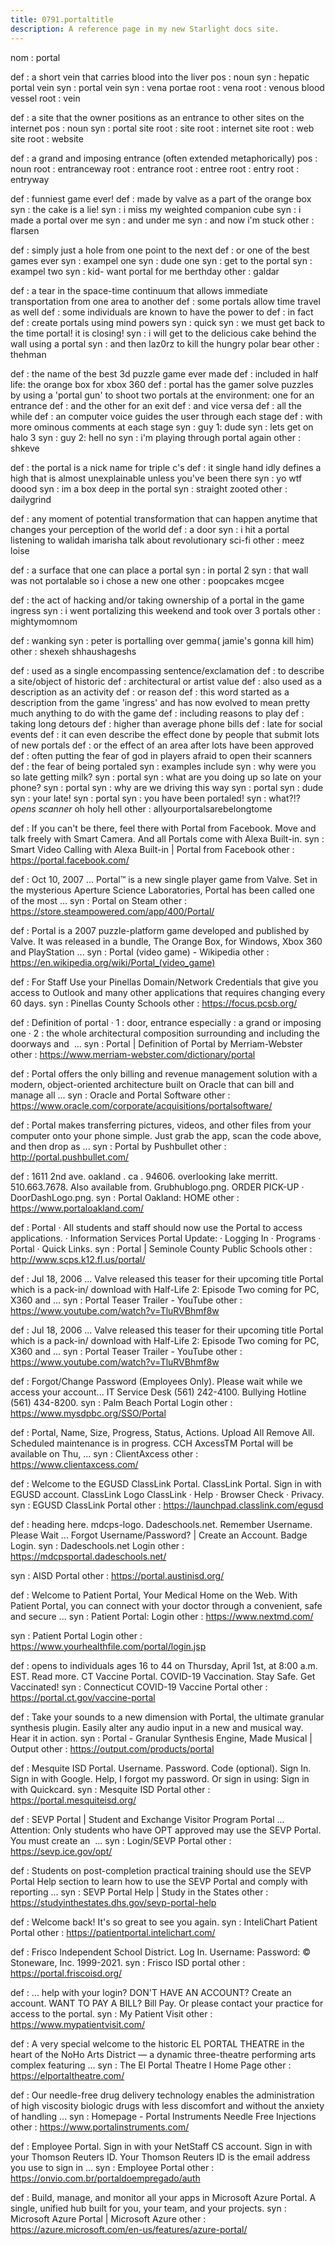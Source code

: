 ```yaml
---
title: 0791.portaltitle
description: A reference page in my new Starlight docs site.
---
```

nom : portal
 
def : a short vein that carries blood into the liver
pos : noun
syn : hepatic portal vein
syn : portal vein
syn : vena portae
root : vena
root : venous blood vessel
root : vein
 
def : a site that the owner positions as an entrance to other sites on the internet
pos : noun
syn : portal site
root : site
root : internet site
root : web site
root : website
 
def : a grand and imposing entrance (often extended metaphorically)
pos : noun
root : entranceway
root : entrance
root : entree
root : entry
root : entryway
 
def : funniest game ever!
def : made by valve as a part of the orange box
syn : the cake is a lie!
syn : i miss my weighted companion cube
syn : i made a portal over me
syn : and under me
syn : and now i'm stuck
other : flarsen
 
def : simply just a hole from one point to the next
def : or one of the best games ever
syn : exampel one
syn : dude one
syn : get to the portal
syn : exampel two
syn : kid- want portal for me berthday
other : galdar
 
def : a tear in the space-time continuum that allows immediate transportation from one area to another
def : some portals allow time travel as well
def : some individuals are known to have the power to
def : in fact
def : create portals using mind powers
syn : quick
syn : we must get back to the time portal! it is closing!
syn : i will get to the delicious cake behind the wall using a portal
syn : and then laz0rz to kill the hungry polar bear
other : thehman
 
def : the name of the best 3d puzzle game ever made
def : included in half life: the orange box for xbox 360
def : portal has the gamer solve puzzles by using a 'portal gun' to shoot two portals at the environment: one for an entrance
def : and the other for an exit
def : and vice versa
def : all the while
def : an computer voice guides the user through each stage
def : with more ominous comments at each stage
syn : guy 1: dude
syn : lets get on halo 3
syn : guy 2: hell no
syn : i'm playing through portal again
other : shkeve
 
def : the portal is a nick name for triple c's
def : it single hand idly defines a high that is almost unexplainable unless you've been there
syn : yo wtf doood
syn : im a box deep in the portal
syn : straight zooted
other : dailygrind
 
def : any moment of potential transformation that can happen anytime that changes your perception of the world
def : a door
syn : i hit a portal listening to walidah imarisha talk about revolutionary sci-fi
other : meez loise
 
def : a surface that one can place a portal
syn : in portal 2
syn : that wall was not portalable so i chose a new one
other : poopcakes mcgee
 
def : the act of hacking and/or taking ownership of a portal in the game ingress
syn : i went portalizing this weekend and took over 3 portals
other : mightymomnom
 
def : wanking
syn : peter is portalling over gemma( jamie's gonna kill him)
other : shexeh shhaushageshs
 
def : used as a single encompassing sentence/exclamation
def : to describe a site/object of historic
def : architectural or artist value
def : also used as a description as an activity
def : or reason
def : this word started as a description from the game 'ingress' and has now evolved to mean pretty much anything to do with the game
def : including reasons to play
def : taking long detours
def : higher than average phone bills
def : late for social events
def : it can even describe the effect done by people that submit lots of new portals
def : or the effect of an area after lots have been approved
def : often putting the fear of god in players afraid to open their scanners
def : the fear of being portaled
syn : examples include
syn : why were you so late getting milk?
syn : portal
syn : what are you doing up so late on your phone?
syn : portal
syn : why are we driving this way
syn : portal
syn : dude
syn : your late!
syn : portal
syn : you have been portaled!
syn : what?!? *opens scanner* oh holy hell
other : allyourportalsarebelongtome
 
def : If you can't be there, feel there with Portal from Facebook. Move and talk freely 
with Smart Camera. And all Portals come with Alexa Built-in.
syn : Smart Video Calling with Alexa Built-in | Portal from Facebook
other : https://portal.facebook.com/
 
def : Oct 10, 2007 ... Portal™ is a new single player game from Valve. Set in the mysterious Aperture 
Science Laboratories, Portal has been called one of the most ...
syn : Portal on Steam
other : https://store.steampowered.com/app/400/Portal/
 
def : Portal is a 2007 puzzle-platform game developed and published by Valve. It was 
released in a bundle, The Orange Box, for Windows, Xbox 360 and PlayStation ...
syn : Portal (video game) - Wikipedia
other : https://en.wikipedia.org/wiki/Portal_(video_game)
 
def : For Staff Use your Pinellas Domain/Network Credentials that give you access to 
Outlook and many other applications that requires changing every 60 days.
syn : Pinellas County Schools
other : https://focus.pcsb.org/
 
def : Definition of portal · 1 : door, entrance especially : a grand or imposing one · 2 : 
the whole architectural composition surrounding and including the doorways and
 ...
syn : Portal | Definition of Portal by Merriam-Webster
other : https://www.merriam-webster.com/dictionary/portal
 
def : Portal offers the only billing and revenue management solution with a modern, 
object-oriented architecture built on Oracle that can bill and manage all ...
syn : Oracle and Portal Software
other : https://www.oracle.com/corporate/acquisitions/portalsoftware/
 
def : Portal makes transferring pictures, videos, and other files from your computer 
onto your phone simple. Just grab the app, scan the code above, and then drop 
as ...
syn : Portal by Pushbullet
other : http://portal.pushbullet.com/
 
def : 1611 2nd ave. oakland . ca . 94606. overlooking lake merritt. 510.663.7678. Also 
available from. Grubhublogo.png. ORDER PICK-UP · DoorDashLogo.png.
syn : Portal Oakland: HOME
other : https://www.portaloakland.com/
 
def : Portal · All students and staff should now use the Portal to access applications. · 
Information Services Portal Update: · Logging In · Programs · Portal · Quick Links.
syn : Portal | Seminole County Public Schools
other : http://www.scps.k12.fl.us/portal/
 
def : Jul 18, 2006 ... Valve released this teaser for their upcoming title Portal which is a pack-in/
download with Half-Life 2: Episode Two coming for PC, X360 and ...
syn : Portal Teaser Trailer - YouTube
other : https://www.youtube.com/watch?v=TluRVBhmf8w
 
def : Jul 18, 2006 ... Valve released this teaser for their upcoming title Portal which is a pack-in/
download with Half-Life 2: Episode Two coming for PC, X360 and ...
syn : Portal Teaser Trailer - YouTube
other : https://www.youtube.com/watch?v=TluRVBhmf8w
 
def : Forgot/Change Password (Employees Only). Please wait while we access your 
account... IT Service Desk (561) 242-4100. Bullying Hotline (561) 434-8200.
syn : Palm Beach Portal Login
other : https://www.mysdpbc.org/SSO/Portal
 
def : Portal, Name, Size, Progress, Status, Actions. Upload All Remove All. Scheduled 
maintenance is in progress. CCH AxcessTM Portal will be available on Thu, ...
syn : ClientAxcess
other : https://www.clientaxcess.com/
 
def : Welcome to the EGUSD ClassLink Portal. ClassLink Portal. Sign in with EGUSD 
account. ClassLink Logo ClassLink · Help · Browser Check · Privacy.
syn : EGUSD ClassLink Portal
other : https://launchpad.classlink.com/egusd
 
def : heading here. mdcps-logo. Dadeschools.net. Remember Username. Please Wait
... Forgot Username/Password? | Create an Account. Badge Login.
syn : Dadeschools.net Login
other : https://mdcpsportal.dadeschools.net/
 
syn : AISD Portal
other : https://portal.austinisd.org/
 
def : Welcome to Patient Portal, Your Medical Home on the Web. With Patient Portal, 
you can connect with your doctor through a convenient, safe and secure ...
syn : Patient Portal: Login
other : https://www.nextmd.com/
 
syn : Patient Portal Login
other : https://www.yourhealthfile.com/portal/login.jsp
 
def : opens to individuals ages 16 to 44 on Thursday, April 1st, at 8:00 a.m. EST. Read 
more. CT Vaccine Portal. COVID-19 Vaccination. Stay Safe. Get Vaccinated!
syn : Connecticut COVID-19 Vaccine Portal
other : https://portal.ct.gov/vaccine-portal
 
def : Take your sounds to a new dimension with Portal, the ultimate granular synthesis 
plugin. Easily alter any audio input in a new and musical way. Hear it in action.
syn : Portal - Granular Synthesis Engine, Made Musical | Output
other : https://output.com/products/portal
 
def : Mesquite ISD Portal. Username. Password. Code (optional). Sign In. Sign in with 
Google. Help, I forgot my password. Or sign in using: Sign in with Quickcard.
syn : Mesquite ISD Portal
other : https://portal.mesquiteisd.org/
 
def : SEVP Portal | Student and Exchange Visitor Program Portal ... Attention: Only 
students who have OPT approved may use the SEVP Portal. You must create an
 ...
syn : Login/SEVP Portal
other : https://sevp.ice.gov/opt/
 
def : Students on post-completion practical training should use the SEVP Portal Help 
section to learn how to use the SEVP Portal and comply with reporting ...
syn : SEVP Portal Help | Study in the States
other : https://studyinthestates.dhs.gov/sevp-portal-help
 
def : Welcome back! It's so great to see you again.
syn : InteliChart Patient Portal
other : https://patientportal.intelichart.com/
 
def : Frisco Independent School District. Log In. Username: Password: © Stoneware, 
Inc. 1999-2021.
syn : Frisco ISD portal
other : https://portal.friscoisd.org/
 
def : ... help with your login? DON'T HAVE AN ACCOUNT? Create an account. WANT 
TO PAY A BILL? Bill Pay. Or please contact your practice for access to the portal.
syn : My Patient Visit
other : https://www.mypatientvisit.com/
 
def : A very special welcome to the historic EL PORTAL THEATRE in the heart of the 
NoHo Arts District — a dynamic three-theatre performing arts complex featuring ...
syn : The El Portal Theatre l Home Page
other : https://elportaltheatre.com/
 
def : Our needle-free drug delivery technology enables the administration of high 
viscosity biologic drugs with less discomfort and without the anxiety of handling ...
syn : Homepage - Portal Instruments Needle Free Injections
other : https://www.portalinstruments.com/
 
def : Employee Portal. Sign in with your NetStaff CS account. Sign in with your 
Thomson Reuters ID. Your Thomson Reuters ID is the email address you use to 
sign in ...
syn : Employee Portal
other : https://onvio.com.br/portaldoempregado/auth
 
def : Build, manage, and monitor all your apps in Microsoft Azure Portal. A single, 
unified hub built for you, your team, and your projects.
syn : Microsoft Azure Portal | Microsoft Azure
other : https://azure.microsoft.com/en-us/features/azure-portal/
 